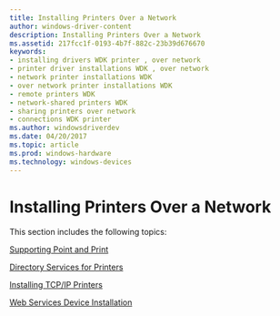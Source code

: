 ```yaml
---
title: Installing Printers Over a Network
author: windows-driver-content
description: Installing Printers Over a Network
ms.assetid: 217fcc1f-0193-4b7f-882c-23b39d676670
keywords:
- installing drivers WDK printer , over network
- printer driver installations WDK , over network
- network printer installations WDK
- over network printer installations WDK
- remote printers WDK
- network-shared printers WDK
- sharing printers over network
- connections WDK printer
ms.author: windowsdriverdev
ms.date: 04/20/2017
ms.topic: article
ms.prod: windows-hardware
ms.technology: windows-devices
---
```


# Installing Printers Over a Network


This section includes the following topics:

[Supporting Point and Print](supporting-point-and-print.md)

[Directory Services for Printers](directory-services-for-printers.md)

[Installing TCP/IP Printers](installing-tcp-ip-printers.md)

[Web Services Device Installation](web-services-device-installation.md)

 

 




